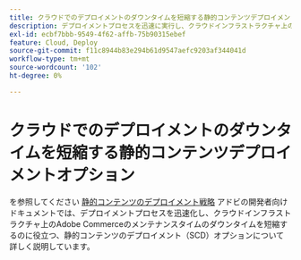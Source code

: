 ```yaml
---
title: クラウドでのデプロイメントのダウンタイムを短縮する静的コンテンツデプロイメントオプション
description: デプロイメントプロセスを迅速に実行し、クラウドインフラストラクチャ上のAdobe Commerceのメンテナンスダウンタイムを短縮するのに役立つ静的コンテンツデプロイメント（SCD）オプションについて詳しくは、開発者向けドキュメントの [ 静的コンテンツデプロイメント戦略 ] （https://devdocs.magento.com/guides/v2.3/cloud/deploy/static-content-deployment.html）を参照してください。
exl-id: ecbf7bbb-9549-4f62-affb-75b90315ebef
feature: Cloud, Deploy
source-git-commit: f11c8944b83e294b61d9547aefc9203af344041d
workflow-type: tm+mt
source-wordcount: '102'
ht-degree: 0%

---
```


# クラウドでのデプロイメントのダウンタイムを短縮する静的コンテンツデプロイメントオプション

を参照してください [静的コンテンツのデプロイメント戦略](https://devdocs.magento.com/guides/v2.3/cloud/deploy/static-content-deployment.html) アドビの開発者向けドキュメントでは、デプロイメントプロセスを迅速化し、クラウドインフラストラクチャ上のAdobe Commerceのメンテナンスタイムのダウンタイムを短縮するのに役立つ、静的コンテンツのデプロイメント（SCD）オプションについて詳しく説明しています。
